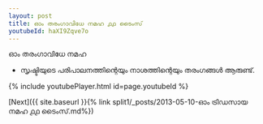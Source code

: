 ```yaml
---
layout: post
title: ഓം തരംഗാവിധേ നമഹ ൧൧ ടൈംസ്
youtubeId: haXI9Zqve7o
---
```

 
 
 ഓം തരംഗാവിധേ നമഹ 
 
 -  സൃഷ്ടിയുടെ പരിപാലനത്തിന്റെയും നാശത്തിന്റെയും തരംഗങ്ങൾ ആരുണ്ട്. 
 
  
 
  
 
 
 
 
 
 


{% include youtubePlayer.html id=page.youtubeId %}
 
[Next]({{ site.baseurl }}{% link  split1/_posts/2013-05-10-ഓം ട്രിഡസായ നമഹ ൧൧ ടൈംസ്.md%})
 
